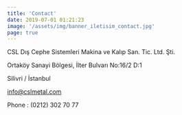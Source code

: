 ```yaml
---
title: 'Contact'
date: 2019-07-01 01:21:23
image: '/assets/img/banner_iletisim_contact.jpg'
page: true
---
```


CSL Dış Cephe Sistemleri Makina ve Kalıp San. Tic. Ltd. Şti.


Ortaköy Sanayi Bölgesi, İlter Bulvarı No:16/2 D:1


Silivri / İstanbul


info@cslmetal.com


Phone : (0212) 302 70 77
